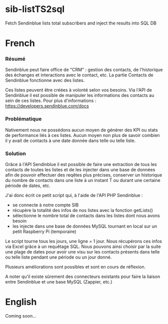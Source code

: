 # sib-listTS2sql
Fetch Sendinblue lists total subscribers and inject the results into SQL DB

# French

### Résumé
Sendinblue peut faire office de "CRM" : gestion des contacts, de l'historique des échanges et interactions avec le contact, etc. La partie Contacts de Sendinblue fonctionne avec des listes.

Ces listes peuvent être créées à volonté selon vos besoins. Via l'API de Sendinblue il est possible de manipuler les informations des contacts au sein de ces listes.
Pour plus d'informations : https://developers.sendinblue.com/docs

### Problématique

Nativement nous ne possédons aucun moyen de générer des KPI ou stats de performance liés à ces listes. Aucun moyen non plus de savoir combien il y avait de contacts à une date donnée dans telle ou telle liste.

### Solution

Grâce à l'API Sendinblue il est possible de faire une extraction de tous les contacts de toutes les listes et de les injecter dans une base de données afin de pouvoir effectuer des reqêtes plus précises, conserver un historique du nombre de contacts dans une liste à un instant T ou durant une certaine période de dates, etc.

J'ai donc écrit ce petit script qui, à l'aide de l'API PHP Sendinblue :

- se connecte à notre compte SIB
- récupère la totalité des infos de nos listes avec la  fonction getLists()
- sélectionne le nombre total de contacts dans les listes dont nous avons besoin
- les injecte dans une base de données MySQL tournant en local sur un petit Raspberry Pi (temporaire)

Le script tourne tous les jours, une ligne = 1 jour. Nous récupérons ces infos via Excel grâce à un requêtage SQL. Nous pouvons ainsi choisir par la suite une plage de dates pour avoir une visu sur les contacts présents dans telle ou telle liste pendant une période ou un jour donné.

Plusieurs améliorations sont possibles et sont en cours de réflexion.

A noter qu'il existe sûrement des connecteurs existants pour faire la liaison entre Sendinblue et une base MySQL (Zappier, etc.)

# English

Coming soon...
